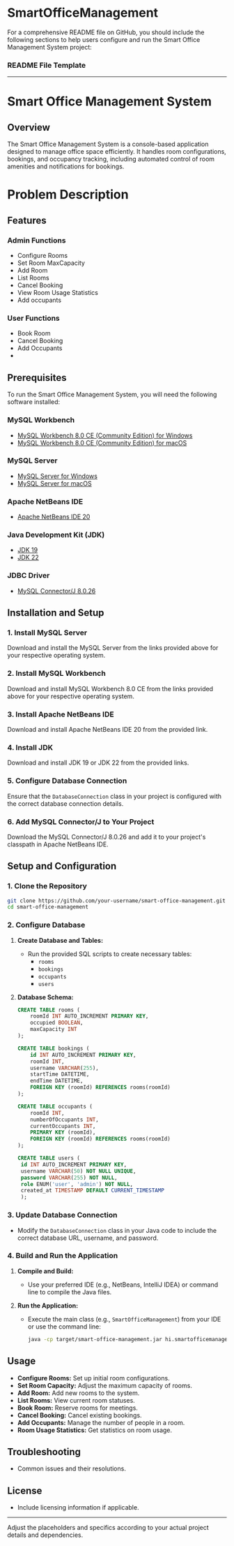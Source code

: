 # SmartOfficeManagement
For a comprehensive README file on GitHub, you should include the following sections to help users configure and run the Smart Office Management System project:

### README File Template

---

# Smart Office Management System

## Overview

The Smart Office Management System is a console-based application designed to manage office space efficiently. It handles room configurations, bookings, and occupancy tracking, including automated control of room amenities and notifications for bookings.
# Problem Description



## Features

### Admin Functions
- Configure Rooms
- Set Room  MaxCapacity
- Add Room
- List Rooms
- Cancel Booking
- View Room Usage Statistics
- Add occupants

### User Functions
- Book Room
- Cancel Booking
- Add Occupants
- 
## Prerequisites

To run the Smart Office Management System, you will need the following software installed:

### MySQL Workbench

- [MySQL Workbench 8.0 CE (Community Edition) for Windows](https://dev.mysql.com/downloads/workbench/)
- [MySQL Workbench 8.0 CE (Community Edition) for macOS](https://dev.mysql.com/downloads/workbench/)

### MySQL Server

- [MySQL Server for Windows](https://dev.mysql.com/downloads/mysql/)
- [MySQL Server for macOS](https://dev.mysql.com/downloads/mysql/)

### Apache NetBeans IDE

- [Apache NetBeans IDE 20](https://netbeans.apache.org/download/index.html)

### Java Development Kit (JDK)

- [JDK 19](https://www.oracle.com/java/technologies/javase/jdk19-archive-downloads.html)
- [JDK 22](https://www.oracle.com/java/technologies/javase/jdk22-archive-downloads.html)

### JDBC Driver

- [MySQL Connector/J 8.0.26](https://dev.mysql.com/downloads/connector/j/)

## Installation and Setup

### 1. Install MySQL Server

Download and install the MySQL Server from the links provided above for your respective operating system.

### 2. Install MySQL Workbench

Download and install MySQL Workbench 8.0 CE from the links provided above for your respective operating system.

### 3. Install Apache NetBeans IDE

Download and install Apache NetBeans IDE 20 from the provided link.

### 4. Install JDK

Download and install JDK 19 or JDK 22 from the provided links.
### 5. Configure Database Connection

Ensure that the `DatabaseConnection` class in your project is configured with the correct database connection details.

### 6. Add MySQL Connector/J to Your Project

Download the MySQL Connector/J 8.0.26 and add it to your project's classpath in Apache NetBeans IDE.

## Setup and Configuration

### 1. Clone the Repository

```bash
git clone https://github.com/your-username/smart-office-management.git
cd smart-office-management
```

### 2. Configure Database

1. **Create Database and Tables:**
   - Run the provided SQL scripts to create necessary tables:
     - `rooms`
     - `bookings`
     - `occupants`
     - `users`

2. **Database Schema:**
   ```sql
   CREATE TABLE rooms (
       roomId INT AUTO_INCREMENT PRIMARY KEY,
       occupied BOOLEAN,
       maxCapacity INT
   );

   CREATE TABLE bookings (
       id INT AUTO_INCREMENT PRIMARY KEY,
       roomId INT,
       username VARCHAR(255),
       startTime DATETIME,
       endTime DATETIME,
       FOREIGN KEY (roomId) REFERENCES rooms(roomId)
   );

   CREATE TABLE occupants (
       roomId INT,
       numberOfOccupants INT,
       currentOccupants INT,
       PRIMARY KEY (roomId),
       FOREIGN KEY (roomId) REFERENCES rooms(roomId)
   );
   
   CREATE TABLE users (
    id INT AUTO_INCREMENT PRIMARY KEY,
    username VARCHAR(50) NOT NULL UNIQUE,
    password VARCHAR(255) NOT NULL,
    role ENUM('user', 'admin') NOT NULL,
    created_at TIMESTAMP DEFAULT CURRENT_TIMESTAMP
    );

   ```


### 3. Update Database Connection

- Modify the `DatabaseConnection` class in your Java code to include the correct database URL, username, and password.

### 4. Build and Run the Application

1. **Compile and Build:**
   - Use your preferred IDE (e.g., NetBeans, IntelliJ IDEA) or command line to compile the Java files.

2. **Run the Application:**
   - Execute the main class (e.g., `SmartOfficeManagement`) from your IDE or use the command line:
     ```bash
     java -cp target/smart-office-management.jar hi.smartofficemanagement.SmartOfficeManagement
     ```

## Usage

- **Configure Rooms:** Set up initial room configurations.
- **Set Room Capacity:** Adjust the maximum capacity of rooms.
- **Add Room:** Add new rooms to the system.
- **List Rooms:** View current room statuses.
- **Book Room:** Reserve rooms for meetings.
- **Cancel Booking:** Cancel existing bookings.
- **Add Occupants:** Manage the number of people in a room.
- **Room Usage Statistics:** Get statistics on room usage.



## Troubleshooting

- Common issues and their resolutions.

## License

- Include licensing information if applicable.

---

Adjust the placeholders and specifics according to your actual project details and dependencies.
